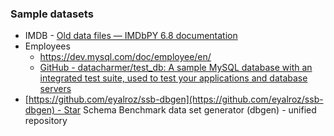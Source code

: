 ### Sample datasets

* IMDB - [Old data files — IMDbPY 6.8 documentation](https://imdbpy.readthedocs.io/en/latest/usage/ptdf.html)
* Employees
    * https://dev.mysql.com/doc/employee/en/
    * [GitHub - datacharmer/test\_db: A sample MySQL database with an integrated test suite, used to test your applications and database servers](https://github.com/datacharmer/test_db)
* [https://github.com/eyalroz/ssb-dbgen](https://github.com/eyalroz/ssb-dbgen) - Star Schema Benchmark data set generator (dbgen) - unified repository

<br>
<br>
<br>
<br>
